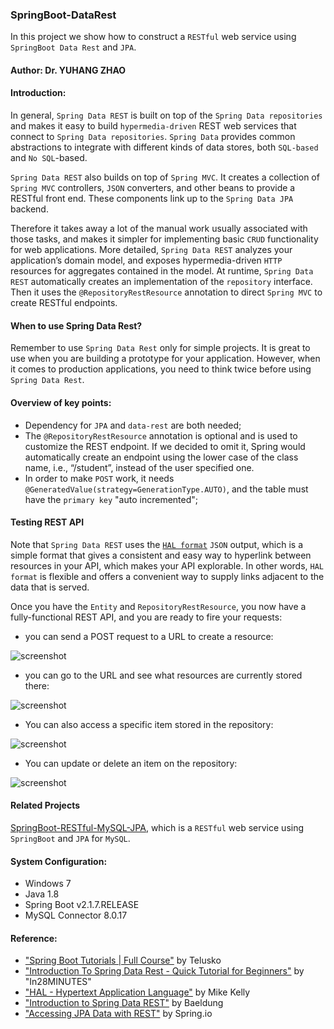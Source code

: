### SpringBoot-DataRest
In this project we show how to construct a `RESTful` web service using `SpringBoot Data Rest` and `JPA`.

#### Author: Dr. YUHANG ZHAO

#### Introduction: 
In general, `Spring Data REST` is built on top of the `Spring Data repositories` and makes it easy to build `hypermedia-driven` REST web services that connect to `Spring Data repositories`. 
`Spring Data` provides common abstractions to integrate with different kinds of data stores, 
both `SQL-based` and `No SQL`-based.

`Spring Data REST` also builds on top of `Spring MVC`. 
It creates a collection of `Spring MVC` controllers, `JSON` converters, and other beans to provide a RESTful front end. 
These components link up to the `Spring Data JPA` backend.

Therefore it takes away a lot of the manual work usually associated with those tasks, 
and makes it simpler for implementing basic `CRUD` functionality for web applications.
More detailed, `Spring Data REST` analyzes your application’s domain model, 
and exposes hypermedia-driven `HTTP` resources for aggregates contained in the model.
At runtime, `Spring Data REST` automatically creates an implementation of the `repository` interface. 
Then it uses the `@RepositoryRestResource` annotation to direct `Spring MVC` to create RESTful endpoints.


#### When to use Spring Data Rest?
Remember to use `Spring Data Rest` only for simple projects. 
It is great to use when you are building a prototype for your application. 
However, when it comes to production applications, you need to think twice before using `Spring Data Rest`.


#### Overview of key points:
- Dependency for `JPA` and `data-rest` are both needed;
- The `@RepositoryRestResource` annotation is optional and is used to customize the REST endpoint. If we decided to omit it, Spring would automatically create an endpoint using the lower case of the class name, i.e., “/student”, instead of the user specified one.
- In order to make `POST` work, it needs `@GeneratedValue(strategy=GenerationType.AUTO)`,
  and the table must have the `primary key` "auto incremented";

#### Testing REST API
Note that `Spring Data REST` uses the [`HAL format`](http://stateless.co/hal_specification.html) `JSON` output,
which is a simple format that gives a consistent and easy way to hyperlink between resources in your API,
which makes your API explorable.
In other words, `HAL format` is flexible and offers a convenient way to supply links adjacent to the data that is served.

Once you have the `Entity` and `RepositoryRestResource`, 
you now have a fully-functional REST API,
and you are ready to fire your requests:
- you can send a POST request to a URL to create a resource:

![screenshot](https://github.com/yuhang2685/SpringBoot-DataRest/blob/master/datarest-post.png)

- you can go to the URL and see what resources are currently stored there:

![screenshot](https://github.com/yuhang2685/SpringBoot-DataRest/blob/master/datarest-resourse.png)

- You can also access a specific item stored in the repository:

![screenshot](https://github.com/yuhang2685/SpringBoot-DataRest/blob/master/datarest-specificItem.png)

- You can update or delete an item on the repository:

![screenshot](https://github.com/yuhang2685/SpringBoot-DataRest/blob/master/datarest-update.png)



#### Related Projects
[SpringBoot-RESTful-MySQL-JPA](https://github.com/yuhang2685/SpringBoot-RESTful-MySQL-JPA),
which is a `RESTful` web service using `SpringBoot` and `JPA` for `MySQL`.


#### System Configuration:
- Windows 7
- Java 1.8
- Spring Boot v2.1.7.RELEASE
- MySQL Connector 8.0.17


#### Reference: 
- ["Spring Boot Tutorials | Full Course"](https://www.youtube.com/watch?v=35EQXmHKZYs) by Telusko
- ["Introduction To Spring Data Rest - Quick Tutorial for Beginners"](https://www.springboottutorial.com/spring-boot-introduction-to-spring-data-rest) by "In28MINUTES"
- ["HAL - Hypertext Application Language"](http://stateless.co/hal_specification.html) by Mike Kelly
- ["Introduction to Spring Data REST"](https://www.baeldung.com/spring-data-rest-intro) by Baeldung
- ["Accessing JPA Data with REST"](https://spring.io/guides/gs/accessing-data-rest) by Spring.io

